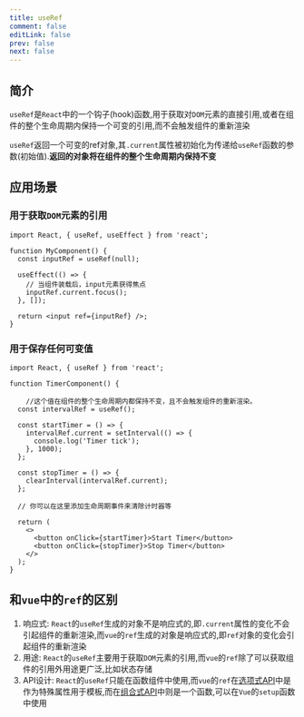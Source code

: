 ```yaml
---
title: useRef
comment: false
editLink: false
prev: false
next: false
---
```


## 简介

`useRef`是`React`中的一个钩子(hook)函数,用于获取对`DOM`元素的直接引用,或者在组件的整个生命周期内保持一个可变的引用,而不会触发组件的重新渲染


`useRef`返回一个可变的ref对象,其`.current`属性被初始化为传递给`useRef`函数的参数(初始值).**返回的对象将在组件的整个生命周期内保持不变**


## 应用场景

### 用于获取`DOM`元素的引用

```tsx
import React, { useRef, useEffect } from 'react';

function MyComponent() {
  const inputRef = useRef(null);

  useEffect(() => {
    // 当组件装载后，input元素获得焦点
    inputRef.current.focus();
  }, []);

  return <input ref={inputRef} />;
}
```

### 用于保存任何可变值

```tsx
import React, { useRef } from 'react';

function TimerComponent() {
    
    //这个值在组件的整个生命周期内都保持不变，且不会触发组件的重新渲染。
  const intervalRef = useRef();

  const startTimer = () => {
    intervalRef.current = setInterval(() => {
      console.log('Timer tick');
    }, 1000);
  };

  const stopTimer = () => {
    clearInterval(intervalRef.current);
  };

  // 你可以在这里添加生命周期事件来清除计时器等

  return (
    <>
      <button onClick={startTimer}>Start Timer</button>
      <button onClick={stopTimer}>Stop Timer</button>
    </>
  );
}
```

## 和`vue`中的`ref`的区别

1. 响应式: `React`的`useRef`生成的对象不是响应式的,即`.current`属性的变化不会引起组件的重新渲染,而`vue`的`ref`生成的对象是响应式的,即`ref`对象的变化会引起组件的重新渲染
2. 用途: `React`的`useRef`主要用于获取`DOM`元素的引用,而`vue`的`ref`除了可以获取组件的引用外用途更广泛,比如状态存储
3. API设计: `React`的`useRef`只能在函数组件中使用,而`vue`的`ref`在[选项式API](../Vue/API风格.md#选项式options-api)中是作为特殊属性用于模板,而在[组合式API](../Vue/API风格.md#组合式composition-api)中则是一个函数,可以在`Vue`的`setup`函数中使用
